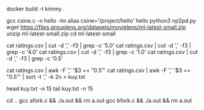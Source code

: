 <!-- COMMAND LISTS -->
docker build -t kimmy .

gcc csine.c -o hello -lm
alias csine='/project/hello'
hello
python3 np2pd.py
wget https://files.grouplens.org/datasets/movielens/ml-latest-small.zip
unzip ml-latest-small.zip
cd ml-latest-small

cat ratings.csv | cut -d ',' -f3 | grep -c '5.0'
cat ratings.csv | cut -d ',' -f3 | grep -c '4.0'
cat ratings.csv | cut -d ',' -f3 | grep -c '1.0'
cat ratings.csv | cut -d ',' -f3 | grep -c '0.5'

cat ratings.csv | awk -F ',' '$3 == "0.5"'
cat ratings.csv | awk -F ',' '$3 == "0.5"' | sort -t ',' -k 2n > kuy.txt

head kuy.txt -n 15
tail kuy.txt -n 15

cd ..
gcc afork.c && ./a.out && rm a.out
gcc bfork.c && ./a.out && rm a.out
